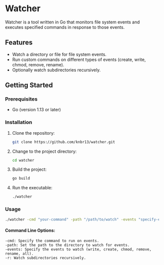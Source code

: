 # Watcher

Watcher is a tool written in Go that monitors file system events and executes specified commands in response to those events.

## Features

- Watch a directory or file for file system events.
- Run custom commands on different types of events (create, write, chmod, remove, rename).
- Optionally watch subdirectories recursively.

## Getting Started

### Prerequisites

- Go (version 1.13 or later)

### Installation

1. Clone the repository:

    ```bash
    git clone https://github.com/knbr13/watcher.git
    ```

2. Change to the project directory:

    ```bash
    cd watcher
    ```

3. Build the project:

    ```bash
    go build
    ```

4. Run the executable:

    ```bash
    ./watcher
    ```

### Usage

```bash
./watcher -cmd "your-command" -path "/path/to/watch" -events "specify-events" -r
```
#### Command Line Options:
    -cmd: Specify the command to run on events.
    -path: Set the path to the directory to watch for events.
    -events: Specify the events to watch (write, create, chmod, remove, rename, all).
    -r: Watch subdirectories recursively.
